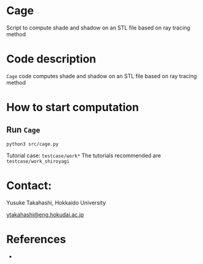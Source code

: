 # Cage

Script to compute shade and shadow on an STL file based on ray tracing method


# Code description

`Cage` code computes shade and shadow on an STL file based on ray tracing method


# How to start computation

## Run `Cage`

```console
python3 src/cage.py
```

Tutorial case: `testcase/work*`
The tutorials recommended are `testcase/work_shiroyagi`


# Contact:

Yusuke Takahashi, Hokkaido University

ytakahashi@eng.hokudai.ac.jp


# References

- 
